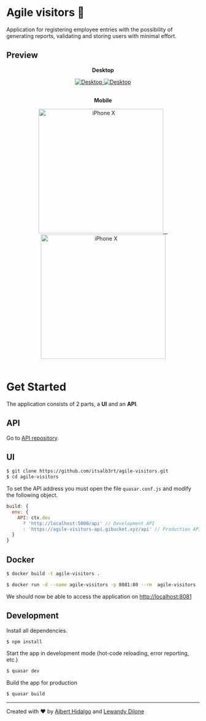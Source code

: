 # Agile visitors :memo:

Application for registering employee entries with the possibility of generating reports, validating and storing users with minimal effort.

## Preview

<p align="center">
  <b>Desktop</b>
</p>

<div align="center">
  <a href="https://agile-visitors.netlify.app/">
    <img src="https://raw.githubusercontent.com/itsalb3rt/agile-visitors/master/src/assets/DEMO-image-desktop-1.PNG" title="Desktop" />
    <img src="https://raw.githubusercontent.com/itsalb3rt/agile-visitors/master/src/assets/DEMO-image-desktop-2.PNG" title="Desktop" />
  </a>
</div>

<br/>

<p align="center">
  <b>Mobile</b>
</p>

<div align="center">
  <a href="https://agile-visitors.netlify.app/">
    <img width="325" src="https://raw.githubusercontent.com/itsalb3rt/agile-visitors/master/src/assets/DEMO-image-mobile-1.PNG" title="iPhone X">
      &nbsp;&nbsp;
    <img width="325" src="https://raw.githubusercontent.com/itsalb3rt/agile-visitors/master/src/assets/DEMO-image-mobile-2.PNG" title="iPhone X">
  </a>
</div>

<br/>

# Get Started

The application consists of 2 parts, a **UI** and an **API**.

## API

Go to [API repository](https://github.com/itsalb3rt/agile-visitors-api).

## UI

```bash
$ git clone https://github.com/itsalb3rt/agile-visitors.git
$ cd agile-visitors
```

To set the API address you must open the file `quasar.conf.js` and modify the following object.

```javascript
build: {
  env: {
    API: ctx.dev
      ? 'http://localhost:5000/api' // Development API
      : 'https://agile-visitors-api.gibucket.xyz/api' // Production API
  }
}
```

## Docker

```bash
$ docker build -t agile-visitors .
```

```bash
$ docker run -d --name agile-visitors -p 8081:80 --rm  agile-visitors
```

We should now be able to access the application on [http://localhost:8081](http://localhost:8081)

## Development

Install all dependencies.

```bash
$ npm install
```

Start the app in development mode (hot-code reloading, error reporting, etc.)
```bash
$ quasar dev
```

Build the app for production
```bash
$ quasar build
```

---

Created with :heart: by [Albert Hidalgo](https://github.com/itsalb3rt) and [Lewandy Dilone](https://github.com/lewandy)
